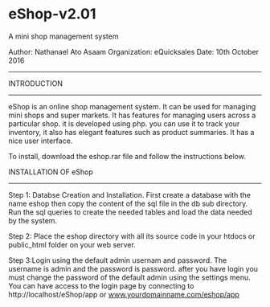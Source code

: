 # eShop-v2.01
A mini shop management system

Author: Nathanael Ato Asaam
Organization: eQuicksales
Date: 10th October 2016

***********************************************************************************************************
INTRODUCTION
_________________________________________________________________________________________________________
eShop is an online shop management system. It can be used for managing mini shops and super markets.
It has features for managing users across a particular shop. it is developed using php. you can use it to
track your inventory, it also has elegant features such as product summaries. It has a nice user interface.

To install, download the eshop.rar file and follow the instructions below. 

INSTALLATION OF eShop
_________________________________________________________________________________________________________
Step 1: Databse Creation and Installation.
First create a database with the name eshop
then copy the content of the sql file in the db sub directory.
Run the sql queries to create the needed tables and load the data needed by the system.

Step 2: Place the eshop directory with all its source code in your htdocs or public_html folder on
your web server.

Step 3:Login using the default admin usernam and password.
The username is admin and the password is password. after you have login you must change the password of
the default admin using the settings menu.
You can have access to the login page by connecting to http://localhost/eShop/app or www.yourdomainname.com/eshop/app
